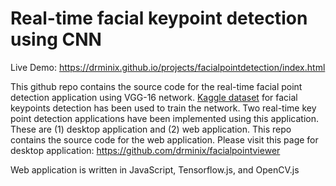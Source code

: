 # Real-time facial keypoint detection using CNN

Live Demo: https://drminix.github.io/projects/facialpointdetection/index.html

This github repo contains the source code for the real-time facial point detection application using VGG-16 network. [Kaggle dataset](https://www.kaggle.com/c/facial-keypoints-detection/) for facial keypoints detection has been used to train the network. Two real-time key point detection applications have been implemented using this application. These are (1) desktop application and (2) web application. This repo contains the source code for the web application. Please visit this page for desktop application: https://github.com/drminix/facialpointviewer

Web application is written in JavaScript, Tensorflow.js, and OpenCV.js

